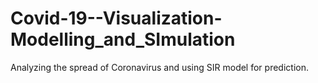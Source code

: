 # Covid-19--Visualization-Modelling_and_SImulation
Analyzing the spread of Coronavirus and using SIR model for prediction.
